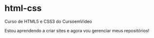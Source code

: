 # html-css
 Curso de HTML5 e CSS3 do CursoemVideo

Estou aprendendo a criar sites e agora vou gerenciar meus repositórios!
